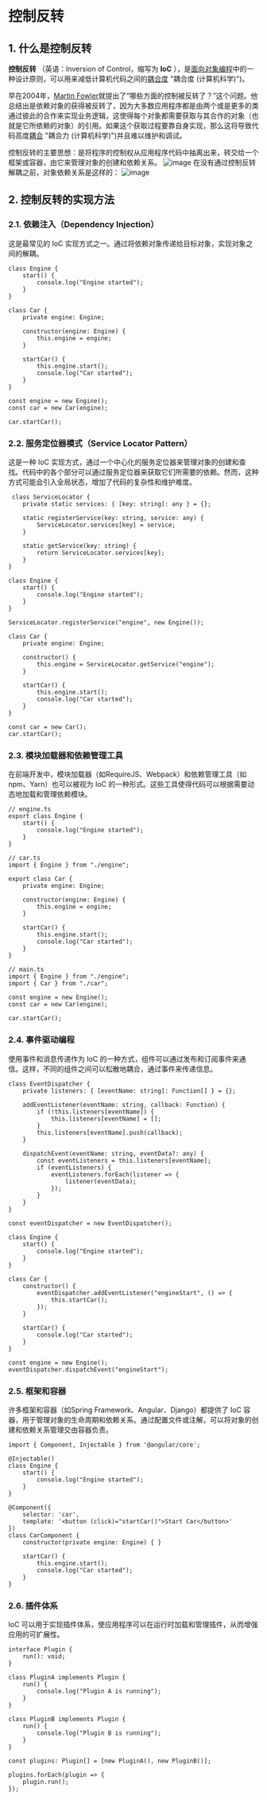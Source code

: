 # 控制反转

## 1. 什么是控制反转

  **控制反转** （英语：Inversion of Control，缩写为 **IoC** ），是[面向对象编程](https://zh.wikipedia.org/wiki/%E9%9D%A2%E5%90%91%E5%AF%B9%E8%B1%A1%E7%BC%96%E7%A8%8B "面向对象编程")中的一种设计原则，可以用来减低计算机代码之间的[耦合度](https://zh.wikipedia.org/wiki/%E8%80%A6%E5%90%88%E5%BA%A6_(%E8%A8%88%E7%AE%97%E6%A9%9F%E7%A7%91%E5%AD%B8)) "耦合度 (计算机科学)")。

  早在2004年，[Martin Fowler](https://zh.wikipedia.org/wiki/Martin_Fowler "Martin Fowler")就提出了“哪些方面的控制被反转了？”这个问题。他总结出是依赖对象的获得被反转了，因为大多数应用程序都是由两个或是更多的类通过彼此的合作来实现业务逻辑，这使得每个对象都需要获取与其合作的对象（也就是它所依赖的对象）的引用。如果这个获取过程要靠自身实现，那么这将导致代码高度[耦合](https://zh.wikipedia.org/wiki/%E8%80%A6%E5%90%88%E5%8A%9B_(%E8%A8%88%E7%AE%97%E6%A9%9F%E7%A7%91%E5%AD%B8)) "耦合力 (计算机科学)")并且难以维护和调试。

  控制反转的主要思想：是将程序的控制权从应用程序代码中抽离出来，转交给一个框架或容器，由它来管理对象的创建和依赖关系。
![image](https://github.com/AdamLambet/knowledge-blog/assets/42317616/1d0f5732-9444-4793-97fc-c0c79b4cefd7)
在没有通过控制反转解耦之前，对象依赖关系是这样的：
![image](https://github.com/AdamLambet/knowledge-blog/assets/42317616/ae458a28-7f6e-4c5a-bbbb-381b3b2816f9)

## 2. 控制反转的实现方法
### 2.1. 依赖注入（Dependency Injection）
 这是最常见的 IoC 实现方式之一。通过将依赖对象传递给目标对象，实现对象之间的解耦。
         
    class Engine {
        start() {
            console.log("Engine started");
        }
    }
    
    class Car {
        private engine: Engine;
    
        constructor(engine: Engine) {
            this.engine = engine;
        }
    
        startCar() {
            this.engine.start();
            console.log("Car started");
        }
    }
    
    const engine = new Engine();
    const car = new Car(engine);
    
    car.startCar();
    
### 2.2. 服务定位器模式（Service Locator Pattern）
 这是一种 IoC 实现方式，通过一个中心化的服务定位器来管理对象的创建和查找。代码中的各个部分可以通过服务定位器来获取它们所需要的依赖。然而，这种方式可能会引入全局状态，增加了代码的复杂性和维护难度。
     
     class ServiceLocator {
        private static services: { [key: string]: any } = {};
    
        static registerService(key: string, service: any) {
            ServiceLocator.services[key] = service;
        }
    
        static getService(key: string) {
            return ServiceLocator.services[key];
        }
    }
    
    class Engine {
        start() {
            console.log("Engine started");
        }
    }
    
    ServiceLocator.registerService("engine", new Engine());
    
    class Car {
        private engine: Engine;
    
        constructor() {
            this.engine = ServiceLocator.getService("engine");
        }
    
        startCar() {
            this.engine.start();
            console.log("Car started");
        }
    }
    
    const car = new Car();
    car.startCar();
    
### 2.3. 模块加载器和依赖管理工具
在前端开发中，模块加载器（如RequireJS、Webpack）和依赖管理工具（如npm、Yarn）也可以被视为 IoC 的一种形式。这些工具使得代码可以根据需要动态地加载和管理依赖模块。
    
    // engine.ts
    export class Engine {
        start() {
            console.log("Engine started");
        }
    }
    
    // car.ts
    import { Engine } from "./engine";
    
    export class Car {
        private engine: Engine;
    
        constructor(engine: Engine) {
            this.engine = engine;
        }
    
        startCar() {
            this.engine.start();
            console.log("Car started");
        }
    }
    
    // main.ts
    import { Engine } from "./engine";
    import { Car } from "./car";
    
    const engine = new Engine();
    const car = new Car(engine);
    
    car.startCar();
### 2.4. 事件驱动编程
使用事件和消息传递作为 IoC 的一种方式，组件可以通过发布和订阅事件来通信。这样，不同的组件之间可以松散地耦合，通过事件来传递信息。
    
    class EventDispatcher {
        private listeners: { [eventName: string]: Function[] } = {};
    
        addEventListener(eventName: string, callback: Function) {
            if (!this.listeners[eventName]) {
                this.listeners[eventName] = [];
            }
            this.listeners[eventName].push(callback);
        }
    
        dispatchEvent(eventName: string, eventData?: any) {
            const eventListeners = this.listeners[eventName];
            if (eventListeners) {
                eventListeners.forEach(listener => {
                    listener(eventData);
                });
            }
        }
    }
    
    const eventDispatcher = new EventDispatcher();
    
    class Engine {
        start() {
            console.log("Engine started");
        }
    }
    
    class Car {
        constructor() {
            eventDispatcher.addEventListener("engineStart", () => {
                this.startCar();
            });
        }
    
        startCar() {
            console.log("Car started");
        }
    }
    
    const engine = new Engine();
    eventDispatcher.dispatchEvent("engineStart");
### 2.5. 框架和容器
许多框架和容器（如Spring Framework、Angular、Django）都提供了 IoC 容器，用于管理对象的生命周期和依赖关系。通过配置文件或注解，可以将对象的创建和依赖关系管理交由容器负责。
    
    import { Component, Injectable } from '@angular/core';
    
    @Injectable()
    class Engine {
        start() {
            console.log("Engine started");
        }
    }
    
    @Component({
        selector: 'car',
        template: '<button (click)="startCar()">Start Car</button>'
    })
    class CarComponent {
        constructor(private engine: Engine) { }
    
        startCar() {
            this.engine.start();
            console.log("Car started");
        }
    }
    
### 2.6. 插件体系
 IoC 可以用于实现插件体系，使应用程序可以在运行时加载和管理插件，从而增强应用的可扩展性。
     
    interface Plugin {
        run(): void;
    }
    
    class PluginA implements Plugin {
        run() {
            console.log("Plugin A is running");
        }
    }
    
    class PluginB implements Plugin {
        run() {
            console.log("Plugin B is running");
        }
    }
    
    const plugins: Plugin[] = [new PluginA(), new PluginB()];
    
    plugins.forEach(plugin => {
        plugin.run();
    });
    
